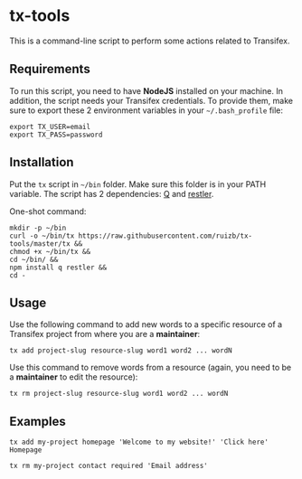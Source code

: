 # tx-tools
This is a command-line script to perform some actions related to Transifex.

## Requirements
To run this script, you need to have **NodeJS** installed on your machine.
In addition, the script needs your Transifex credentials. To provide them, make sure to export these 2 environment variables in your `~/.bash_profile` file:
```
export TX_USER=email
export TX_PASS=password
```

## Installation
Put the `tx` script in `~/bin` folder. Make sure this folder is in your PATH variable. The script has 2 dependencies: [Q](https://github.com/kriskowal/q) and [restler](https://github.com/danwrong/restler).

One-shot command:
```
mkdir -p ~/bin
curl -o ~/bin/tx https://raw.githubusercontent.com/ruizb/tx-tools/master/tx &&
chmod +x ~/bin/tx &&
cd ~/bin/ &&
npm install q restler &&
cd -
```

## Usage
Use the following command to add new words to a specific resource of a Transifex project from where you are a **maintainer**:
```
tx add project-slug resource-slug word1 word2 ... wordN
```

Use this command to remove words from a resource (again, you need to be a **maintainer** to edit the resource):
```
tx rm project-slug resource-slug word1 word2 ... wordN
```

## Examples
```
tx add my-project homepage 'Welcome to my website!' 'Click here' Homepage
```

```
tx rm my-project contact required 'Email address'
```

